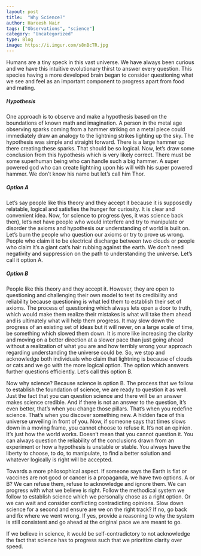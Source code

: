 ```yaml
---
layout: post
title:  "Why Science?"
author: Hareesh Nair
tags: ["Observations", "science"]
category: "Uncategorized"
type: Blog
image: https://i.imgur.com/s8nBcTR.jpg
---
```


Humans are a tiny speck in this vast universe. We have always been curious and we have this intuitive evolutionary thirst to answer every question. This species having a more developed brain began to consider questioning what we see and feel as an important component to progress apart from food and mating.

##### Hypothesis

One approach is to observe and make a hypothesis based on the boundations of known math and imagination. A person in the metal age observing sparks coming from a hammer striking on a metal piece could immediately draw an analogy  to the lightning strikes lighting up the sky. The hypothesis was simple and straight forward. There is a large hammer up there creating these sparks. That should be so logical. Now, let’s draw some conclusion from this hypothesis which is very likely correct. There must be some superhuman being who can handle such a big hammer. A super powered god who can create lightning upon his will with his super powered hammer. We don’t know his name but let’s call him Thor.

##### Option A

Let’s say people like this theory and they accept it because it is supposedly relatable, logical and satisfies the hunger for curiosity. It is clear and convenient idea. Now, for science to progress (yes, it was science back then), let’s not have people who would interfere and try to manipulate or disorder the axioms and hypothesis our understanding of world is built on. Let’s burn the people who question our axioms or try to prove us wrong. People who claim it to be electrical discharge between two clouds or people who claim it’s a giant cat’s hair rubbing against the earth. We don’t need negativity and suppression on the path to understanding the universe. Let’s call it option A.

##### Option B

People like this theory and they accept it. However, they are open to questioning and challenging their own model to test its credibility and reliability because questioning is what led them to establish their set of axioms. The process of questioning which always lets open a door to truth, which would make them realize their mistakes is what will take them ahead and is ultimately what will help them progress. It may slow down the progress of an existing set of ideas but it will never, on a large scale of time, be something which slowed them down. It is more like increasing the clarity and moving on a better direction at a slower pace than just going ahead without a realization of what you are and how terribly wrong your approach regarding understanding the universe could be. So, we stop and acknowledge both individuals who claim that lightning is because of clouds or cats and we go with the more logical option. The option which answers further questions efficiently. Let’s call this option B.

Now why science? Because science is option B. The process that we follow to establish the foundation of science, we are ready to question it as well. Just the fact that you can question science and there will be an answer makes science credible. And if there is not an answer to the question, it’s even better, that’s when you change those pillars. That’s when you redefine science. That’s when you discover something new. A hidden face of this universe unveiling in front of you. Now, if someone says that times slows down in a moving frame, you cannot choose to refuse it. It’s not an opinion. It’s just how the world works. Doesn’t mean that you cannot question it. You can always question the reliability of the conclusions drawn from an experiment or how a hypothesis is unstable or stable. You always have the liberty to choose, to do, to manipulate, to find a better solution and whatever logically is right will be accepted.

Towards a more philosophical aspect. If someone says the Earth is flat or vaccines are not good or cancer is a propaganda, we have two options. A or B? We can refuse them, refuse to acknowledge and ignore them. We can progress with what we believe is right. Follow the methodical system we follow to establish science which we personally chose as a right option. Or we can wait and consider conflicting contradicting opinions. Slow down science for a second and ensure are we on the right track? If no, go back and fix where we went wrong. If yes, provide a reasoning to why the system is still consistent and go ahead at the original pace we are meant to go.

If we believe in science, it would be self-contradictory to not acknowledge the fact that science has to progress such that we prioritize clarity over speed.
